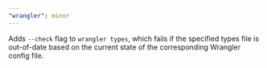 ```yaml
---
"wrangler": minor
---
```


Adds `--check` flag to `wrangler types`, which fails if the specified types file is out-of-date based on the current state of the corresponding Wrangler config file.
